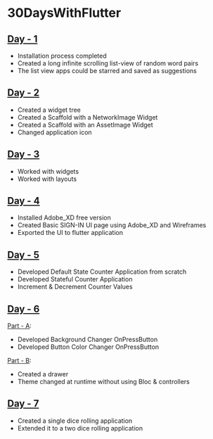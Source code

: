 # 30DaysWithFlutter

## [Day - 1](https://github.com/risg99/30DaysWithFlutter/tree/master/myapp)
  * Installation process completed
  * Created a long infinite scrolling list-view of random word pairs
  * The list view apps could be starred and saved as suggestions
  
## [Day - 2](https://github.com/risg99/30DaysWithFlutter/tree/master/i_am_rich)
  * Created a widget tree
  * Created a Scaffold with a NetworkImage Widget
  * Created a Scaffold with an AssetImage Widget
  * Changed application icon
  
## [Day - 3](https://github.com/risg99/30DaysWithFlutter/tree/master/layout_examples)
  * Worked with widgets
  * Worked with layouts

## [Day - 4](https://github.com/risg99/30DaysWithFlutter/tree/master/ui_trial)
  * Installed Adobe_XD free version
  * Created Basic SIGN-IN UI page using Adobe_XD and Wireframes
  * Exported the UI to flutter application
  
## [Day - 5](https://github.com/risg99/30DaysWithFlutter/tree/master/counter_app_stateful)
  * Developed Default State Counter Application from scratch
  * Developed Stateful Counter Application
  * Increment & Decrement Counter Values
  
## [Day - 6](https://github.com/risg99/30DaysWithFlutter/tree/master/dynamic_themes)
  [Part - A](https://github.com/risg99/30DaysWithFlutter/tree/master/dynamic_themes/bg_changer):
  * Developed Background Changer OnPressButton
  * Developed Button Color Changer OnPressButton
  
  [Part - B](https://github.com/risg99/30DaysWithFlutter/tree/master/dynamic_themes/dynamic_theming):
  * Created a drawer
  * Theme changed at runtime without using Bloc & controllers
  
## [Day - 7](https://github.com/risg99/30DaysWithFlutter/tree/master/dice_rolling_app)
* Created a single dice rolling application
* Extended it to a two dice rolling application

